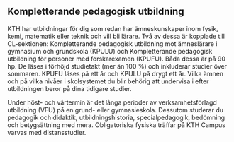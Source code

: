 ## Kompletterande pedagogisk utbildning

KTH har utbildningar för dig som redan har ämneskunskaper inom fysik, kemi, matematik eller teknik och vill bli lärare. Två av dessa är kopplade till CL-sektionen: Kompletterande pedagogisk utbildning mot ämneslärare i gymnasium och grundskola (KPULU) och Kompletterande pedagogisk utbildning för personer med forskarexamen (KPUFU). Båda dessa är på 90 hp. De läses i förhöjd studietakt (mer än 100 %) och inkluderar studier över sommaren. KPUFU läses på ett år och KPULU på drygt ett år. Vilka ämnen och på vilka nivåer i skolsystemet du blir behörig att undervisa i efter utbildningen beror på dina tidigare studier.

Under höst- och vårtermin är det långa perioder av verksamhetsförlagd utbildning (VFU) på en grund- eller gymnasieskola. Dessutom studerar du pedagogik och didaktik, utbildningshistoria, specialpedagogik, bedömning och betygsättning med mera. Obligatoriska fysiska träffar på KTH Campus varvas med distansstudier.
